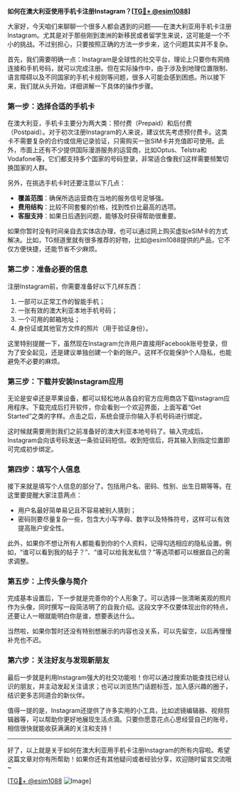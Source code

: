 **如何在澳大利亚使用手机卡注册Instagram？[[TG💪+ @esim1088](https://t.me/s/esim1088)]**

大家好，今天咱们来聊聊一个很多人都会遇到的问题——在澳大利亚用手机卡注册Instagram。尤其是对于那些刚到澳洲的新移民或者留学生来说，这可能是一个不小的挑战。不过别担心，只要按照正确的方法一步步来，这个问题其实并不复杂。

首先，我们需要明确一点：Instagram是全球性的社交平台，理论上只要你有网络连接和手机号码，就可以完成注册。但在实际操作中，由于涉及到地理位置限制、语言障碍以及不同国家的手机卡规则等问题，很多人可能会感到困惑。所以接下来，我们就从头开始，详细讲解一下具体的操作步骤。

### 第一步：选择合适的手机卡

在澳大利亚，手机卡主要分为两大类：预付费（Prepaid）和后付费（Postpaid）。对于初次注册Instagram的人来说，建议优先考虑预付费卡。这类卡不需要复杂的合约或信用记录验证，只需购买一张SIM卡并充值即可使用。此外，市面上还有不少提供国际漫游服务的运营商，比如Optus、Telstra和Vodafone等，它们都支持多个国家的号码登录，非常适合像我们这样需要频繁切换国家的人群。

另外，在挑选手机卡时还要注意以下几点：
- **覆盖范围**：确保所选运营商在当地的服务信号足够强。
- **费用结构**：比较不同套餐的价格，找到性价比最高的选项。
- **客服支持**：如果日后遇到问题，能够及时获得帮助很重要。

如果你暂时没有时间亲自去实体店办理，也可以通过网上购买虚拟eSIM卡的方式解决。比如，TG频道里就有很多推荐的好物，比如@esim1088提供的产品，它不仅方便快捷，还能节省不少麻烦。

### 第二步：准备必要的信息

注册Instagram前，你需要准备好以下几样东西：
1. 一部可以正常工作的智能手机；
2. 一张有效的澳大利亚本地手机号码；
3. 一个可用的邮箱地址；
4. 身份证或其他官方文件的照片（用于验证身份）。

这里特别提醒一下，虽然现在Instagram允许用户直接用Facebook账号登录，但为了安全起见，还是建议单独创建一个新的账户。这样不仅能保护个人隐私，也能避免不必要的麻烦。

### 第三步：下载并安装Instagram应用

无论是安卓还是苹果设备，都可以轻松地从各自的官方应用商店下载Instagram应用程序。下载完成后打开软件，你会看到一个欢迎界面，上面写着“Get Started”之类的字样。点击之后，系统会提示你输入手机号码进行绑定。

这时候就需要用到我们之前准备好的澳大利亚本地号码了。输入完成后，Instagram会向该号码发送一条验证码短信。收到短信后，将其输入到指定位置即可完成初步绑定。

### 第四步：填写个人信息

接下来就是填写个人信息的部分了。包括用户名、密码、性别、出生日期等等。在这里要提醒大家注意两点：
- 用户名最好简单易记且不容易被别人猜到；
- 密码则要尽量复杂一些，包含大小写字母、数字以及特殊符号，这样可以有效提高账户安全性。

此外，如果你不想让所有人都能看到你的个人资料，记得勾选相应的隐私设置。例如，“谁可以看到我的帖子？”、“谁可以给我发私信？”等选项都可以根据自己的需求调整。

### 第五步：上传头像与简介

完成基本设置后，下一步就是完善你的个人形象了。可以选择一张清晰美观的照片作为头像，同时撰写一段简洁明了的自我介绍。这段文字不仅要体现出你的特点，还要让人一眼就能明白你是谁，想要表达什么。

当然啦，如果你暂时还没有特别想展示的内容也没关系，可以先留空，以后再慢慢补充也不迟。

### 第六步：关注好友与发现新朋友

最后一步就是利用Instagram强大的社交功能啦！你可以通过搜索功能查找已经认识的朋友，并主动发起关注请求；也可以浏览热门话题标签，加入感兴趣的圈子，结识更多志同道合的新伙伴。

值得一提的是，Instagram还提供了许多实用的小工具，比如滤镜编辑器、视频剪辑器等，可以帮助你更好地展现生活点滴。只要你愿意花点心思经营自己的账号，相信很快就能收获满满的关注和支持！

---

好了，以上就是关于如何在澳大利亚用手机卡注册Instagram的所有内容啦。希望这篇文章对你有所帮助！如果你还有其他疑问或者经验分享，欢迎随时留言交流哦~

[[TG💪+ @esim1088](https://t.me/s/esim1088) ![Image](https://i.postimg.cc/4NQfJmqS/Snipaste-2025-05-13-00-14-12.png)]
